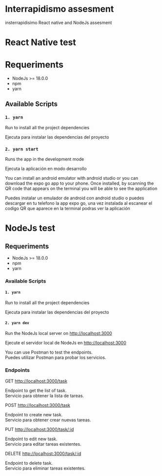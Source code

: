 # Interrapidismo assesment
insterrapidisimo React native and NodeJs assesment

# React Native test
# Requeriments

- NodeJs >= 18.0.0
- npm
- yarn

## Available Scripts
### `1. yarn`

Run to install all the project dependencies

Ejecuta para instalar las dependencias del proyecto

### `2. yarn start`

Runs the app in the development mode

Ejecuta la aplicación en modo desarrollo

You can install an android emulator with android studio or you can download the expo go app to your phone. Once installed, by scanning the QR code that appears on the terminal you will be able to see the application

Puedes instalar un emulador de android con android studio o puedes descargar en tu telefono la app expo go, una vez instalada al escanear el codigo QR que aparece en la terminal podras ver la aplicación


# NodeJs test

## Requeriments
- NodeJs >= 18.0.0
- npm
- yarn

### Available Scripts
#### `1. yarn`

Run to install all the project dependencies

Ejecuta para instalar las dependencias del proyecto

#### `2. yarn dev`

Run the NodeJs local server on [http://localhost:3000](http://localhost:3000)

Ejecute el servidor local de NodeJs en [http://localhost:3000](http://localhost:3000)

You can use Postman to test the endpoints.\
Puedes utilizar Postman para probar los servicios.

### Endpoints

GET [http://localhost:3000/task](http://localhost:3000/task)

Endpoint to get the list of task.\
Servicio para obtener la lista de tareas.

POST [http://localhost:3000/task](http://localhost:3000/task)

Endpoint to create new task.\
Servicio para obtener crear nuevas tareas.

PUT [http://localhost:3000/task/:id](http://localhost:3000/task)

Endpoint to edit new task.\
Servicio para editar tareas existentes.

DELETE [http://localhost:3000/task/:id](http://localhost:3000/task)

Endpoint to delete task.\
Servicio para eliminar tareas existentes.
